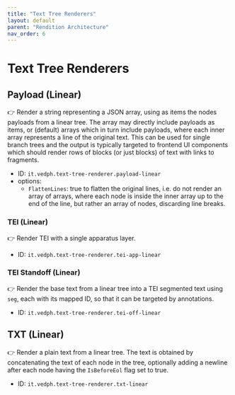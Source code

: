 ```yaml
---
title: "Text Tree Renderers" 
layout: default
parent: "Rendition Architecture"
nav_order: 6
---
```


# Text Tree Renderers

## Payload (Linear)

👉 Render a string representing a JSON array, using as items the nodes payloads from a linear tree. The array may directly include payloads as items, or (default) arrays which in turn include payloads, where each inner array represents a line of the original text. This can be used for single branch trees and the output is typically targeted to frontend UI components which should render rows of blocks (or just blocks) of text with links to fragments.

- ID: `it.vedph.text-tree-renderer.payload-linear`
- options:
  - `FlattenLines`: true to flatten the original lines, i.e. do not render an array of arrays, where each node is inside the inner array up to the end of the line, but rather an array of nodes, discarding line breaks.

### TEI (Linear)

👉 Render TEI with a single apparatus layer.

- ID: `it.vedph.text-tree-renderer.tei-app-linear`

### TEI Standoff (Linear)

👉 Render the base text from a linear tree into a TEI segmented text using `seg`, each with its mapped ID, so that it can be targeted by annotations.

- ID: `it.vedph.text-tree-renderer.tei-off-linear`

## TXT (Linear)

👉 Render a plain text from a linear tree. The text is obtained by concatenating the text of each node in the tree, optionally adding a newline after each node having the `IsBeforeEol` flag set to true.

- ID: `it.vedph.text-tree-renderer.txt-linear`
